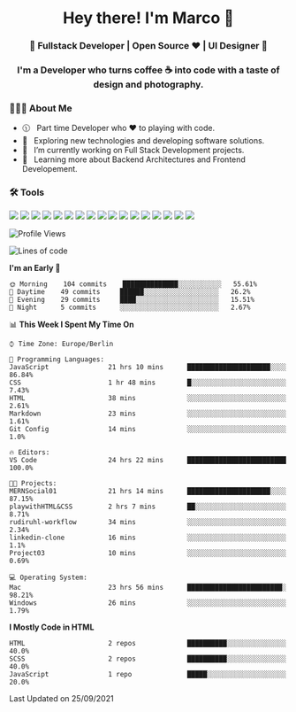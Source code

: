 <h1 align="center">Hey there! I'm Marco 👋 </h1>
<h3 align="center">🚀 Fullstack Developer | Open Source ♥ | UI Designer 🚀</h3>

<h3 align="center">I'm a Developer who turns coffee ☕ into code with a taste of design and photography.</h3>

<div align="block"> 
  <h3> 👨🏻‍💻 About Me </h3>
  
  - 🕦 &nbsp; Part time Developer who ♥️ to playing with code.
  - 🤔 &nbsp; Exploring new technologies and developing software solutions.
  - 💼 &nbsp; I’m currently working on Full Stack Development projects.
  - 🌱 &nbsp; Learning more about Backend Architectures and Frontend Developement.  
</div>

<div align="block"> 
  <h3>🛠 Tools</h3>
 <img src="https://img.shields.io/badge/python%20-%2314354C.svg?&style=for-the-badge&logo=python&logoColor=white">
 <img src="https://img.shields.io/badge/javascript%20-%23323330.svg?&style=for-the-badge&logo=javascript&logoColor=%23F7DF1E">
 <img src="https://img.shields.io/badge/html5%20-%23E34F26.svg?&style=for-the-badge&logo=html5&logoColor=white">
 <img src="https://img.shields.io/badge/css3%20-%231572B6.svg?&style=for-the-badge&logo=css3&logoColor=white">
 <img src="https://img.shields.io/badge/-Sass-cc6699?style=for-the-badge&logo=sass&logoColor=white">
 <img src="https://img.shields.io/badge/react%20-%2320232a.svg?&style=for-the-badge&logo=react&logoColor=%2361DAFB">
 <img src="https://img.shields.io/badge/-Next.Js-000?style=for-the-badge&logo=next.js&logoColor=white">
 <img src="https://img.shields.io/badge/bootstrap%20-%23563D7C.svg?&style=for-the-badge&logo=bootstrap&logoColor=white">
 <img src="https://img.shields.io/badge/-jekyll-ed2939?style=for-the-badge&logo=jekyll&logoColor=white">
 <img src="https://img.shields.io/badge/-Express-white?style=for-the-badge&logo=express&logoColor=black">
 <img src="https://img.shields.io/badge/git%20-%23F05033.svg?&style=for-the-badge&logo=git&logoColor=white"/>
 <img src="http://img.shields.io/badge/-VS%20Code-000000?style=for-the-badge&logo=Visual-studio-code&logoColor=blue">
 <img src="https://img.shields.io/badge/-Docker-384d54?style=for-the-badge&logo=docker&logoColor=white">
 <img src="https://img.shields.io/badge/-Swift-f05138?style=for-the-badge&logo=swift&logoColor=white">
 <img src="https://img.shields.io/badge/-Xcode-blue?style=for-the-badge&logo=xcode&logoColor=white">
 <img src="https://img.shields.io/badge/-Node.js-3c873a?style=for-the-badge&logo=node.js&logoColor=white">
  <img src="https://img.shields.io/badge/-Mongodb-3F3E42?style=for-the-badge&logo=mongodb&logoColor=white">
</div>

<!--START_SECTION:waka-->
![Profile Views](http://img.shields.io/badge/Profile%20Views-44-blue)

![Lines of code](https://img.shields.io/badge/From%20Hello%20World%20I%27ve%20Written-1.1%20million%20lines%20of%20code-blue)

**I'm an Early 🐤** 

```text
🌞 Morning    104 commits    ██████████████░░░░░░░░░░░   55.61% 
🌆 Daytime    49 commits     ██████░░░░░░░░░░░░░░░░░░░   26.2% 
🌃 Evening    29 commits     ████░░░░░░░░░░░░░░░░░░░░░   15.51% 
🌙 Night      5 commits      ░░░░░░░░░░░░░░░░░░░░░░░░░   2.67%

```


📊 **This Week I Spent My Time On** 

```text
⌚︎ Time Zone: Europe/Berlin

💬 Programming Languages: 
JavaScript               21 hrs 10 mins      █████████████████████░░░░   86.84% 
CSS                      1 hr 48 mins        █░░░░░░░░░░░░░░░░░░░░░░░░   7.43% 
HTML                     38 mins             ░░░░░░░░░░░░░░░░░░░░░░░░░   2.61% 
Markdown                 23 mins             ░░░░░░░░░░░░░░░░░░░░░░░░░   1.61% 
Git Config               14 mins             ░░░░░░░░░░░░░░░░░░░░░░░░░   1.0%

🔥 Editors: 
VS Code                  24 hrs 22 mins      █████████████████████████   100.0%

🐱‍💻 Projects: 
MERNSocial01             21 hrs 14 mins      █████████████████████░░░░   87.15% 
playwithHTML&CSS         2 hrs 7 mins        ██░░░░░░░░░░░░░░░░░░░░░░░   8.71% 
rudiruhl-workflow        34 mins             ░░░░░░░░░░░░░░░░░░░░░░░░░   2.34% 
linkedin-clone           16 mins             ░░░░░░░░░░░░░░░░░░░░░░░░░   1.1% 
Project03                10 mins             ░░░░░░░░░░░░░░░░░░░░░░░░░   0.69%

💻 Operating System: 
Mac                      23 hrs 56 mins      ████████████████████████░   98.21% 
Windows                  26 mins             ░░░░░░░░░░░░░░░░░░░░░░░░░   1.79%

```

**I Mostly Code in HTML** 

```text
HTML                     2 repos             ██████████░░░░░░░░░░░░░░░   40.0% 
SCSS                     2 repos             ██████████░░░░░░░░░░░░░░░   40.0% 
JavaScript               1 repo              █████░░░░░░░░░░░░░░░░░░░░   20.0%

```



 Last Updated on 25/09/2021
<!--END_SECTION:waka-->


